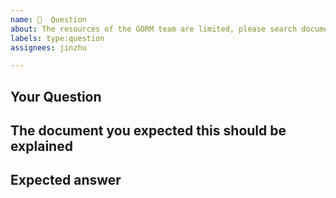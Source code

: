 ```yaml
---
name: 💬  Question
about: The resources of the GORM team are limited, please search documents/google/issues/test cases before ask 🙏
labels: type:question
assignees: jinzhu

---
```


<!-- DON'T CHANGE THE TEMPLATE -->

## Your Question

<!-- Most likely your question already answered https://github.com/go-gorm/gorm/issues or described in the document https://gorm.io, ✨ Search Before Asking ✨ -->

<!-- Ask your question in English, minimalist example is highly recommended, please `Report a bug` for bugs -->

## The document you expected this should be explained

<!-- The document link you expected this question should be explained in our [official documents site](https://gorm.io) -->

## Expected answer

<!-- What you want -->
